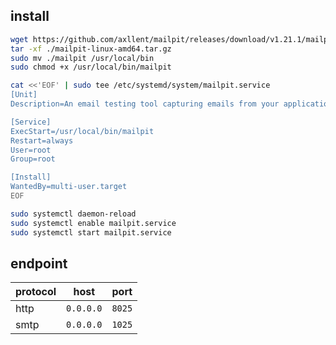 ## install

```sh
wget https://github.com/axllent/mailpit/releases/download/v1.21.1/mailpit-linux-amd64.tar.gz -O "./mailpit-linux-amd64.tar.gz"
tar -xf ./mailpit-linux-amd64.tar.gz
sudo mv ./mailpit /usr/local/bin
sudo chmod +x /usr/local/bin/mailpit
```

```sh
cat <<'EOF' | sudo tee /etc/systemd/system/mailpit.service
[Unit]
Description=An email testing tool capturing emails from your application during development.

[Service]
ExecStart=/usr/local/bin/mailpit
Restart=always
User=root
Group=root

[Install]
WantedBy=multi-user.target
EOF

sudo systemctl daemon-reload
sudo systemctl enable mailpit.service
sudo systemctl start mailpit.service
```

## endpoint

| protocol |host   | port  |
| -------- |-------|-------|
| http     |`0.0.0.0`| `8025` |
| smtp     |`0.0.0.0`| `1025` |
